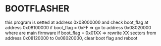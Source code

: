 # BOOTFLASHER

this program is setted at address 0x08000000
and check boot_flag at address 0x08100000
if boot_flag = 0xFF => go to address 0x08020000 where are main firmware
if boot_flag = 0x01XX => rewrite XX sectors from address 0x08120000 to 0x08020000, clear boot flag and reboot
